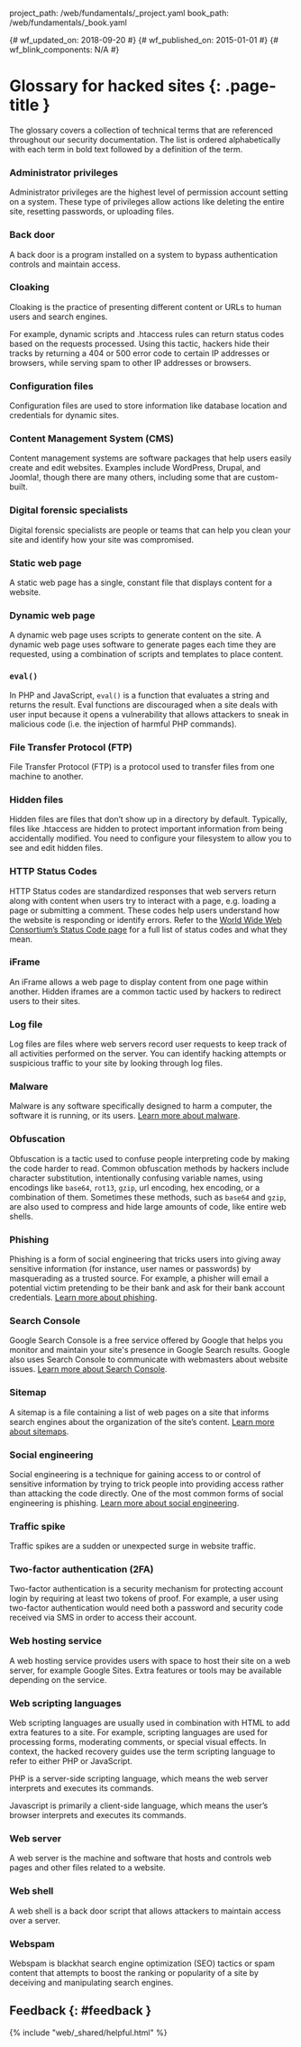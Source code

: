 project_path: /web/fundamentals/_project.yaml
book_path: /web/fundamentals/_book.yaml

{# wf_updated_on: 2018-09-20 #}
{# wf_published_on: 2015-01-01 #}
{# wf_blink_components: N/A #}

# Glossary for hacked sites {: .page-title }

The glossary covers a collection of technical terms that are referenced
throughout our security documentation. The list is ordered alphabetically
with each term in bold text followed by a definition of the term.

### Administrator privileges
Administrator privileges are the highest level of permission account
setting on a system. These type of privileges allow actions like deleting the
entire site, resetting passwords, or uploading files.

### Back door
A back door is a program installed on a system to bypass authentication
controls and maintain access.

### Cloaking
Cloaking is the practice of presenting different content or URLs to human
users and search engines.

For example, dynamic scripts and .htaccess rules can return status codes
based on the requests processed. Using this tactic, hackers hide their tracks
by returning a 404 or 500 error code to certain IP addresses or browsers,
while serving spam to other IP addresses or browsers.

### Configuration files
Configuration files are used to store information like database location and
credentials for dynamic sites.

### Content Management System (CMS)
Content management systems are software packages that help users easily
create and edit websites. Examples include WordPress, Drupal, and Joomla!,
though there are many others, including some that are custom-built.

### Digital forensic specialists
Digital forensic specialists are people or teams that can help you clean your
site and identify how your site was compromised.

### Static web page
A static web page has a single, constant file that displays content for
a website.

### Dynamic web page
A dynamic web page uses scripts to generate content on the site. A dynamic
web page uses software to generate pages each time they are requested, using
a combination of scripts and templates to place content.

### `eval()`
In PHP and JavaScript, `eval()` is a function that evaluates a string and
returns the result. Eval functions are discouraged when a site deals with
user input because it opens a vulnerability that allows attackers to sneak in
malicious code (i.e. the injection of harmful PHP commands).

### File Transfer Protocol (FTP)
File Transfer Protocol (FTP) is a protocol used to transfer files from one
machine to another.

### Hidden files
Hidden files are files that don’t show up in a directory by default.
Typically, files like .htaccess are hidden to protect important information
from being accidentally modified. You need to configure your filesystem to
allow you to see and edit hidden files.

### HTTP Status Codes
HTTP Status codes are standardized responses that web servers return along
with content when users try to interact with a page, e.g. loading a page or
submitting a comment. These codes help users understand how the website is
responding or identify errors. Refer to the
[World Wide Web Consortium’s Status Code page](https://www.w3.org/Protocols/rfc2616/rfc2616-sec10.html)
for a full list of status codes and what they mean.

### iFrame
An iFrame allows a web page to display content from one page within another.
Hidden iframes are a common tactic used by hackers to redirect users to their
sites.

### Log file
Log files are files where web servers record user requests to keep track of
all activities performed on the server. You can identify hacking attempts or
suspicious traffic to your site by looking through log files.

### Malware
Malware is any software specifically designed to harm a computer, the
software it is running, or its users.
[Learn more about malware](https://support.google.com/webmasters/answer/3258249).

### Obfuscation
Obfuscation is a tactic used to confuse people interpreting code by making
the code harder to read. Common obfuscation methods by hackers include
character substitution, intentionally confusing variable names, using
encodings like `base64`, `rot13`, `gzip`, url encoding, hex encoding, or a
combination of them. Sometimes these methods, such as `base64` and `gzip`, are
also used to compress and hide large amounts of code, like entire web shells.

### Phishing
Phishing is a form of social engineering that tricks users into giving away
sensitive information (for instance, user names or passwords) by masquerading
as a trusted source. For example, a phisher will email a potential victim
pretending to be their bank and ask for their bank account credentials.
[Learn more about phishing](https://support.google.com/websearch/answer/106318).

### Search Console
Google Search Console is a free service offered by Google that helps you
monitor and maintain your site's presence in Google Search results. Google
also uses Search Console to communicate with webmasters about website issues.
[Learn more about Search Console](https://support.google.com/webmasters/answer/4559176?ref_topic=3309469).

### Sitemap
A sitemap is a file containing a list of web pages on a site that informs
search engines about the organization of the site’s content.
[Learn more about sitemaps](https://support.google.com/webmasters/answer/156184).

### Social engineering
Social engineering is a technique for gaining access to or control of
sensitive information by trying to trick people into providing access rather
than attacking the code directly. One of the most common forms of social
engineering is phishing.
[Learn more about social engineering](https://support.google.com/webmasters/answer/6350487).

### Traffic spike
Traffic spikes are a sudden or unexpected surge in website traffic.

### Two-factor authentication (2FA)
Two-factor authentication is a security mechanism for protecting account
login by requiring at least two tokens of proof. For example, a user using
two-factor authentication would need both a password and security code
received via SMS in order to access their account.

### Web hosting service
A web hosting service provides users with space to host their site on a
web server, for example Google Sites. Extra features or tools may be
available depending on the service.

### Web scripting languages
Web scripting languages are usually used in combination with HTML to add
extra features to a site. For example, scripting languages are used for
processing forms, moderating comments, or special visual effects. In context,
the hacked recovery guides use the term scripting language to refer to
either PHP or JavaScript.

PHP is a server-side scripting language, which means the web server
interprets and executes its commands.

Javascript is primarily a client-side language, which means the user’s
browser interprets and executes its commands.

### Web server
A web server is the machine and software that hosts and controls web
pages and other files related to a website.

### Web shell
A web shell is a back door script that allows attackers to maintain
access over a server.

### Webspam
Webspam is blackhat search engine optimization (SEO) tactics or spam
content that attempts to boost the ranking or popularity of a site by
deceiving and manipulating search engines.

## Feedback {: #feedback }

{% include "web/_shared/helpful.html" %}
